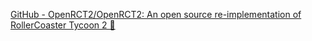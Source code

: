 
[GitHub - OpenRCT2/OpenRCT2: An open source re-implementation of RollerCoaster Tycoon 2 🎢](https://github.com/OpenRCT2/OpenRCT2)
